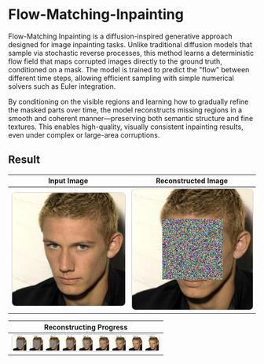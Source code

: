 # Flow-Matching-Inpainting
Flow-Matching Inpainting is a diffusion-inspired generative approach designed for image inpainting tasks. Unlike traditional diffusion models that sample via stochastic reverse processes, this method learns a deterministic flow field that maps corrupted images directly to the ground truth, conditioned on a mask. The model is trained to predict the "flow" between different time steps, allowing efficient sampling with simple numerical solvers such as Euler integration.

By conditioning on the visible regions and learning how to gradually refine the masked parts over time, the model reconstructs missing regions in a smooth and coherent manner—preserving both semantic structure and fine textures. This enables high-quality, visually consistent inpainting results, even under complex or large-area corruptions.

## Result
| Input Image                                                               | Reconstructed Image                                                                        |
|----------------------------------------------------------------------------|--------------------------------------------------------------------------------------------|
| <img src="gt_image_preview.jpg" alt="Center Corruption" width="300" style="border:1px solid #ccc; border-radius:8px;" /> | <img src="sample_22.gif" alt="Random Corruption" width="300" style="border:1px solid #ccc; border-radius:8px;" /> |

| Reconstructing Progress                                                     |
|----------------------------------------------------------------------------|
| <img src="process_preview.png" alt="Reconstructing Progress" width="300" style="border:1px solid #ccc; border-radius:8px;" /> |
